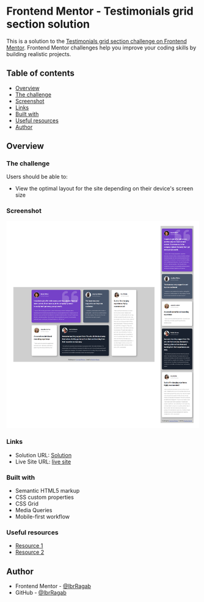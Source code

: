 # Frontend Mentor - Testimonials grid section solution

This is a solution to the [Testimonials grid section challenge on Frontend Mentor](https://www.frontendmentor.io/challenges/testimonials-grid-section-Nnw6J7Un7). Frontend Mentor challenges help you improve your coding skills by building realistic projects.

## Table of contents

- [Overview](#overview)
- [The challenge](#the-challenge)
- [Screenshot](#screenshot)
- [Links](#links)
- [Built with](#built-with)
- [Useful resources](#useful-resources)
- [Author](#author)

## Overview

### The challenge

Users should be able to:

- View the optimal layout for the site depending on their device's screen size

### Screenshot

![](./screenshot.png)

### Links

- Solution URL: [Solution](https://github.com/IbrRagab/Testimonials_Grid_Section_Solution)
- Live Site URL: [live site](https://ibrragab.github.io/Testimonials_Grid_Section_Solution)

### Built with

- Semantic HTML5 markup
- CSS custom properties
- CSS Grid
- Media Queries
- Mobile-first workflow

### Useful resources

- [Resource 1](https://elzero.org/tracks/front-end)
- [Resource 2](https://www.youtube.com/@ElzeroWebSchool)

## Author

- Frontend Mentor - [@IbrRagab](https://www.frontendmentor.io/profile/IbrRagab)
- GitHub - [@IbrRagab](https://github.com/IbrRagab)
